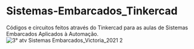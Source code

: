 # Sistemas-Embarcados_Tinkercad
Códigos e circuitos feitos através do Tinkercad para as aulas de Sistemas Embarcados Aplicados à Automação.
![3° atv Sistemas Embarcados_Victoria_2021 2](https://user-images.githubusercontent.com/88152540/184709056-1c9c4461-666b-44ff-8dca-399a5b158dab.png)
